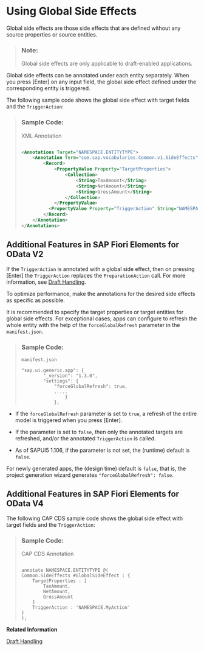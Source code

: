 <!-- loio955ae316856a4dcdbe07a1dbf584fa98 -->

# Using Global Side Effects

Global side effects are those side effects that are defined without any source properties or source entities.

> ### Note:  
> Global side effects are only applicable to draft-enabled applications.

Global side effects can be annotated under each entity separately. When you press [Enter\] on any input field, the global side effect defined under the corresponding entity is triggered.

The following sample code shows the global side effect with target fields and the `TriggerAction`:

> ### Sample Code:  
> XML Annotation
> 
> ```xml
> 
> <Annotations Target="NAMESPACE.ENTITYTYPE">
>     <Annotation Term="com.sap.vocabularies.Common.v1.SideEffects" Qualifier="GlobalSideEffect">
>         <Record>
>             <PropertyValue Property="TargetProperties">
>                 <Collection>
>                     <String>TaxAmount</String>
>                     <String>NetAmount</String>
>                     <String>GrossAmount</String>
>                 </Collection>
>             </PropertyValue>
>           <PropertyValue Property="TriggerAction" String="NAMESPACE.MyAction"/>
>         </Record>
>     </Annotation>
> </Annotations>
> 
> ```



<a name="loio955ae316856a4dcdbe07a1dbf584fa98__section_b5t_bn1_twb"/>

## Additional Features in SAP Fiori Elements for OData V2

If the `TriggerAction` is annotated with a global side effect, then on pressing [Enter\] the `TriggerAction` replaces the `PreparationAction` call. For more information, see [Draft Handling](draft-handling-ed9aa41.md).

To optimize performance, make the annotations for the desired side effects as specific as possible.

It is recommended to specify the target properties or target entities for global side effects. For exceptional cases, apps can configure to refresh the whole entity with the help of the `forceGlobalRefresh` parameter in the `manifest.json`.

> ### Sample Code:  
> `manifest.json`
> 
> ```
> "sap.ui.generic.app": {
>         "_version": "1.3.0",
>         "settings": {
>             "forceGlobalRefresh": true,
>             .....
>                 }
>             },
> ```

-   If the `forceGlobalRefresh` parameter is set to `true`, a refresh of the entire model is triggered when you press [Enter\].

-   If the parameter is set to `false`, then only the annotated targets are refreshed, and/or the annotated `TriggerAction` is called.

-   As of SAPUI5 1.106, if the parameter is not set, the \(runtime\) default is `false`.


For newly generated apps, the \(design time\) default is `false`, that is, the project generation wizard generates `"forceGlobalRefresh": false`.



<a name="loio955ae316856a4dcdbe07a1dbf584fa98__section_hkm_hzq_5wb"/>

## Additional Features in SAP Fiori Elements for OData V4

The following CAP CDS sample code shows the global side effect with target fields and the `TriggerAction`:

> ### Sample Code:  
> CAP CDS Annotation
> 
> ```
> 
> annotate NAMESPACE.ENTITYTYPE @(
> Common.SideEffects #GlobalSideEffect : {
>     TargetProperties : [
>         TaxAmount,
>         NetAmount,
>         GrossAmount
>     ]
>     TriggerAction : 'NAMESPACE.MyAction'
> }
> );
> ```

**Related Information**  


[Draft Handling](draft-handling-ed9aa41.md "A draft is an interim version of a business entity that has not yet been explicitly saved as an active version. SAP Fiori elements supports the creation of apps using draft handling.")

